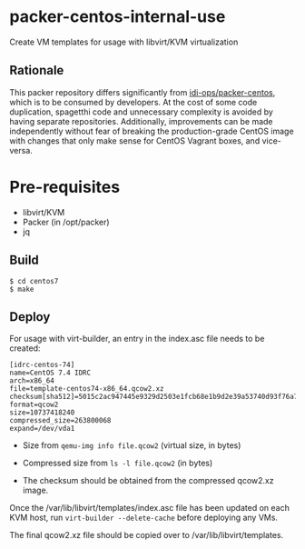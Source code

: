 # packer-centos-internal-use

Create VM templates for usage with libvirt/KVM virtualization

## Rationale

This packer repository differs significantly from [idi-ops/packer-centos](https://github.com/idi-ops/packer-centos), which is to be consumed by developers. At the cost of some code duplication, spagetthi code and unnecessary complexity is avoided by having separate repositories. Additionally, improvements can be made independently without fear of breaking the production-grade CentOS image with changes that only make sense for CentOS Vagrant boxes, and vice-versa.

# Pre-requisites

 * libvirt/KVM
 * Packer (in /opt/packer)
 * jq


## Build

```
$ cd centos7
$ make
```

## Deploy

For usage with virt-builder, an entry in the index.asc file needs to be created:

```
[idrc-centos-74]
name=CentOS 7.4 IDRC
arch=x86_64
file=template-centos74-x86_64.qcow2.xz
checksum[sha512]=5015c2ac947445e9329d2503e1fcb68e1b9d2e39a53740d93f76a701709c26f73900a7e6df9825b32089ecb98fa7f9ded6898e0890651125f55903ab559094a5
format=qcow2
size=10737418240
compressed_size=263800068
expand=/dev/vda1
```

 * Size from `qemu-img info file.qcow2` (virtual size, in bytes)

 * Compressed size from `ls -l file.qcow2` (in bytes)

 * The checksum should be obtained from the compressed qcow2.xz image.

Once the /var/lib/libvirt/templates/index.asc file has been updated on each KVM host, run `virt-builder --delete-cache` before deploying any VMs.

The final qcow2.xz file should be copied over to /var/lib/libvirt/templates.
